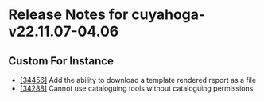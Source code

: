 
# Release Notes for cuyahoga-v22.11.07-04.06

## Custom For Instance

- [[34456]](http://bugs.koha-community.org/bugzilla3/show_bug.cgi?id=34456) Add the ability to download a template rendered report as a file
- [[34288]](http://bugs.koha-community.org/bugzilla3/show_bug.cgi?id=34288) Cannot use cataloguing tools without cataloguing permissions


